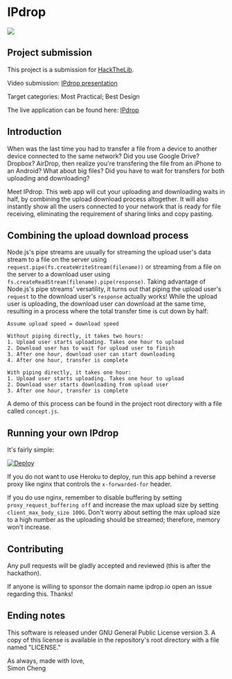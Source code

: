 # IPdrop
[<img src='https://raw.githubusercontent.com/scheng123/IPdrop/master/public/images/logo.png'>](https://ipdrop-sc.herokuapp.com)

## Project submission

This project is a submission for [HackTheLib](https://www.hackthelib.com).

Video submission: [IPdrop presentation](https://raw.githubusercontent.com/scheng123/IPdrop/master/IPdrop_presentation.mp4)

Target categories: Most Practical; Best Design

The live application can be found here: [IPdrop](https://ipdrop-sc.herokuapp.com)

## Introduction

When was the last time you had to transfer a file from a device to another device connected to the same network? Did you use Google Drive? Dropbox? AirDrop, then realize you're transfering the file from an iPhone to an Android? What about big files? Did you have to wait for transfers for both uploading and downloading?

Meet IPdrop. This web app will cut your uploading and downloading waits in half, by combining the upload download process altogether. It will also instantly show all the users connected to your network that is ready for file receiving, eliminating the requirement of sharing links and copy pasting.

## Combining the upload download process

Node.js's pipe streams are usually for streaming the upload user's data stream to a file on the server using `request.pipe(fs.createWriteStream(filename))` or streaming from a file on the server to a download user using `fs.createReadStream(filename).pipe(response)`. Taking advantage of Node.js's pipe streams' versatility, it turns out that piping the upload user's `request` to the download user's `response` actually works! While the upload user is uploading, the download user can download at the same time, resulting in a process where the total transfer time is cut down by half:
```
Assume upload speed = download speed

Without piping directly, it takes two hours:
1. Upload user starts uploading. Takes one hour to upload
2. Download user has to wait for upload user to finish
3. After one hour, download user can start downloading
4. After one hour, transfer is complete

With piping directly, it takes one hour:
1. Upload user starts uploading. Takes one hour to upload
2. Download user starts downloading from upload user
3. After one hour, transfer is complete
```

A demo of this process can be found in the project root directory with a file called `concept.js`.

## Running your own IPdrop

It's fairly simple:

[![Deploy](https://www.herokucdn.com/deploy/button.svg)](https://heroku.com/deploy)

If you do not want to use Heroku to deploy, run this app behind a reverse proxy like nginx that controls the `x-forwarded-for` header. 

If you do use nginx, remember to disable buffering by setting `proxy_request_buffering off` and increase the max upload size by setting `client_max_body_size 100G`. Don't worry about setting the max upload size to a high number as the uploading should be streamed; therefore, memory won't increase.

## Contributing
Any pull requests will be gladly accepted and reviewed (this is after the hackathon).

If anyone is willing to sponsor the domain name ipdrop.io open an issue regarding this. Thanks!

## Ending notes
This software is released under GNU General Public License version 3. A copy of this license is available in the repository's root directory with a file named "LICENSE."

As always, made with love,<br>
Simon Cheng